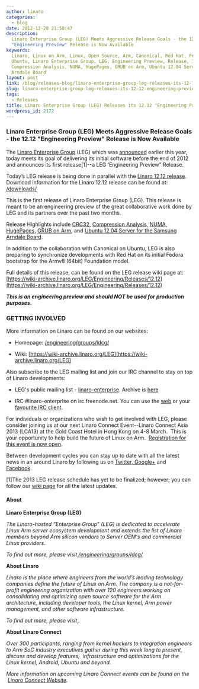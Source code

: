 ```yaml
---
author: linaro
categories:
  - blog
date: 2012-12-20 21:50:47
description:
  Linaro Enterprise Group (LEG) Meets Aggressive Release Goals - the 12.12
  "Engineering Preview" Release is Now Available
keywords:
  Linaro, Linux on Arm, Linux, Open Source, Arm, Canonical, Red Hat, Fedora,
  Ubuntu, Linaro Enterprise Group, LEG, Engineering Preview, Release, 12.12, Announcements,CRC32,
  Compression Analysis, NUMA, HugePages, GRUB on Arm, Ubuntu 12.04 Server,Samsung,
  Arndale Board
layout: post
link: /blog/releases-blog/linaro-enterprise-group-leg-releases-its-12-12-engineering-preview/
slug: linaro-enterprise-group-leg-releases-its-12-12-engineering-preview
tags:
  - Releases
title: Linaro Enterprise Group (LEG) Releases its 12.12 "Engineering Preview"
wordpress_id: 2172
---
```


### Linaro Enterprise Group (LEG) Meets Aggressive Release Goals - the 12.12 "Engineering Preview" Release is Now Available

The [Linaro Enterprise Group](/engineering/datacenter-and-cloud/) (LEG) which was [announced](/news/industry-leaders-collaborate-to-accelerate-software-ecosystem-for-arm-servers-and-join-linaro/) earlier this year, today meets its goal of delivering its initial software before the end of 2012 and announces its first release[1]--a LEG ‘Engineering Preview” Release.

Today’s LEG release is being done in parallel with the [Linaro 12.12 release](https://wiki-archive.linaro.org/Cycles/1212/Release). Download information for the Linaro 12.12 release can be found at: [/downloads/](/downloads/)

This is the first release of Linaro Enterprise Group (LEG). This release is meant to be an engineering preview of the great collaborative work done by LEG and its partners over the past two months.

Release Highlights include [CRC32](https://wiki-archive.linaro.org/LEG/Engineering/Releases/12.12#CRC32), [Compression Analysis](https://wiki-archive.linaro.org/LEG/Engineering/Releases/12.12#Compression_Analysis), [NUMA](https://wiki-archive.linaro.org/LEG/Engineering/Releases/12.12#Non-Uniform_Memory_Access), [HugePages](https://wiki-archive.linaro.org/LEG/Engineering/Releases/12.12#HugePages), [GRUB on Arm](https://wiki-archive.linaro.org/LEG/Engineering/Releases/12.12#GRUB_on_Arm), and [Ubuntu 12.04 Server for the Samsung Arndale Board](https://wiki-archive.linaro.org/LEG/Engineering/Releases/12.12#Ubuntu_12.04_Server_for_the_Samsung_Arndale_board).

In addition to the collaboration with Canonical on Ubuntu, LEG is also preparing to synchronize developments with Red Hat on its initial Fedora bootstrap for the Armv8 (64bit) Foundation model.

Full details of this release, can be found on the LEG release wiki page at: [https://wiki-archive.linaro.org/LEG/Engineering/Releases/12.12](https://wiki-archive.linaro.org/LEG/Engineering/Releases/12.12)

_**This is an engineering preview and should NOT be used for production purposes.**_

### GETTING INVOLVED

More information on Linaro can be found on our websites:

- Homepage: [/engineering/groups/ldcg/](/engineering/datacenter-and-cloud/)

- Wiki: [https://wiki-archive.linaro.org/LEG](https://wiki-archive.linaro.org/LEG)

Also subscribe to the LEG mailing list and join our IRC channel to stay on top of Linaro developments:

- LEG's public mailing list - [linaro-enterprise](http://lists.linaro.org/mailman/listinfo/linaro-enterprise). Archive is [here](http://lists.linaro.org/pipermail/linaro-enterprise/)

- IRC #linaro-enterprise on irc.freenode.net. You can use the [web](http://webchat.freenode.net/) or your [favourite IRC client](https://wiki-archive.linaro.org/GettingInvolved/IRC).

For individuals or organizations who wish to get involved with LEG, please consider joining us at our next Linaro Connect Event--Linaro Connect Asia 2013 (LCA13) at the Gold Coast Hotel in Hong Kong on 4-8 March.  This is your opportunity to help build the future of Linux on Arm.  [Registration for this event is now open](/blog/registration-opens-for-linaro-connect-asia-2013-book-early/).

Between development cycles you can stay up to date with all the latest news in an around Linaro by following us on [Twitter](https://twitter.com/LinaroOrg),[ Google+](https://web.archive.org/web/2019*/https://plus.google.com/+LinaroOnAir) and[ Facebook](https://www.facebook.com/LinaroOrg).

[1]The 2013 LEG release schedule has yet to be finalized; however; you can follow our [wiki page](https://wiki-archive.linaro.org/LEG) for all the latest updates.

#### About

**Linaro Enterprise Group (LEG)**

_The Linaro-hosted “Enterprise Group” (LEG) is dedicated to accelerate Linux Arm server ecosystem development and extends the list of Linaro members beyond Arm silicon vendors to Server OEM's and commercial Linux providers._

_To find out more, please visit[ ](/) [/engineering/groups/ldcg/](/engineering/datacenter-and-cloud/)_

**About Linaro**

_Linaro is the place where engineers from the world’s leading technology companies define the future of Linux on Arm. The company is a not-for-profit engineering organization with over 120 engineers working on consolidating and optimizing open source software for the Arm architecture, including developer tools, the Linux kernel, Arm power management, and other software infrastructure._

_To find out more, please visit[ ](/)._

**About Linaro Connect**

_Over 300 participants, ranging from kernel hackers to integration engineers to Arm SoC industry executives gather during this week long to present, discuss and develop features,  infrastructure and optimizations for the Linux kernel, Android, Ubuntu and beyond._

_More information on upcoming Linaro Connect events can be found on the  [Linaro Connect Website](https://connect.linaro.org)._
